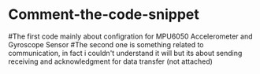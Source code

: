 # Comment-the-code-snippet

#The first code mainly about configration for MPU6050 Accelerometer and Gyroscope Sensor 
#The second one is something related to communication, in fact i couldn't understand it will but its about sending receiving and acknowledgment for data transfer (not attached)
